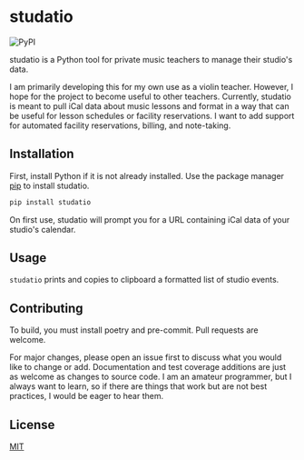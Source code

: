 # studatio

![PyPI](https://img.shields.io/pypi/v/studatio)

studatio is a Python tool for private music teachers to manage their studio's data.

I am primarily developing this for my own use as a violin teacher. However, I hope for the project to become useful to
other teachers. Currently, studatio is meant to pull iCal data about music lessons and format in a way that can be
useful for lesson schedules or facility reservations. I want to add support for automated facility reservations,
billing, and note-taking.

## Installation

First, install Python if it is not already installed. Use the package manager [pip](https://pip.pypa.io/en/stable/) to install studatio.

```bash
pip install studatio
```

On first use, studatio will prompt you for a URL containing iCal data of your studio's calendar.

## Usage

```studatio``` prints and copies to clipboard a formatted list of studio events.

## Contributing

To build, you must install poetry and pre-commit. Pull requests are welcome.

For major changes, please open an issue first to discuss what you would like to change or add. Documentation and test
coverage additions are just as welcome as changes to source code. I am an amateur programmer, but I always want to
learn, so if there are things that work but are not best practices, I would be eager to hear them.

## License
[MIT](https://choosealicense.com/licenses/mit/)
